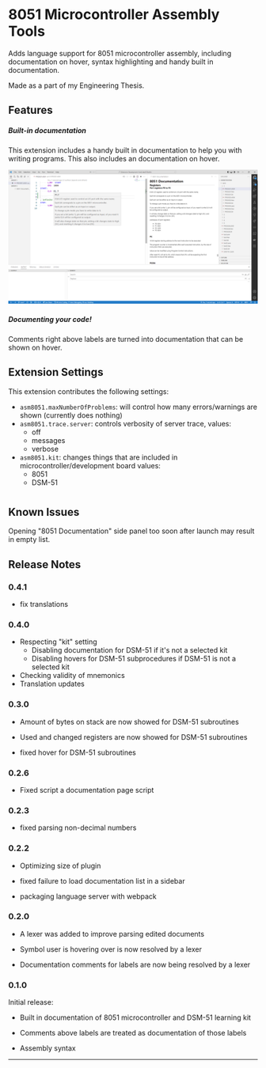 # 8051 Microcontroller Assembly Tools

Adds language support for 8051 microcontroller assembly, including documentation on hover, syntax highlighting and handy built in documentation.

Made as a part of my Engineering Thesis.

## Features

##### Built-in documentation

This extension includes a handy built in documentation to help you with writing programs. This also includes an documentation on hover.

![Built-in documentation](https://raw.githubusercontent.com/Epacik/8051-ASM-Plugin/main/plugins/vscode/images/docs.png)

##### Documenting your code!

Comments right above labels are turned into documentation that can be shown on hover.

## Extension Settings

This extension contributes the following settings:

* `asm8051.maxNumberOfProblems`: will control how many errors/warnings are shown (currently does nothing)
* `asm8051.trace.server`: controls verbosity of server trace, 
  values:
  * off
  * messages
  * verbose 
* `asm8051.kit`: changes things that are included in microcontroller/development board
  values:
  * 8051
  * DSM-51

# 

## Known Issues

Opening "8051 Documentation" side panel too soon after launch may result in empty list.

## Release Notes

### 0.4.1

- fix translations

### 0.4.0

- Respecting "kit" setting
  - Disabling documentation for DSM-51 if it's not a selected kit
  - Disabling hovers for DSM-51 subprocedures if DSM-51 is not a selected kit
- Checking validity of mnemonics
- Translation updates

### 0.3.0

- Amount of bytes on stack are now showed for DSM-51 subroutines

- Used and changed registers are now showed for DSM-51 subroutines

- fixed hover for DSM-51 subroutines

### 0.2.6

- Fixed script a documentation page script

### 0.2.3

- fixed parsing non-decimal numbers

### 0.2.2

- Optimizing size of plugin

- fixed failure to load documentation list in a sidebar

- packaging language server with webpack

### 0.2.0

- A lexer was added to improve parsing edited documents

- Symbol user is hovering over is now resolved by a lexer

- Documentation comments for labels are now being resolved by a lexer

### 0.1.0

Initial release:

- Built in documentation of 8051 microcontroller and DSM-51 learning kit

- Comments above labels are treated as documentation of those labels

- Assembly syntax

-----------------------------------------------------------------------------------------------------------
